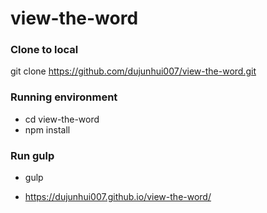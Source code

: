 # view-the-word

### Clone to local
git clone https://github.com/dujunhui007/view-the-word.git

### Running environment
- cd view-the-word
- npm install

### Run gulp
- gulp

-  https://dujunhui007.github.io/view-the-word/